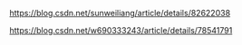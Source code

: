 





https://blog.csdn.net/sunweiliang/article/details/82622038





https://blog.csdn.net/w690333243/article/details/78541791